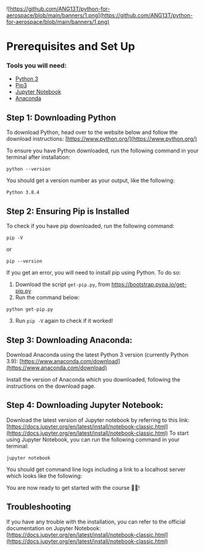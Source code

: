 ![https://github.com/ANG13T/python-for-aerospace/blob/main/banners/1.png](https://github.com/ANG13T/python-for-aerospace/blob/main/banners/1.png)

# Prerequisites and Set Up

### Tools you will need:
- [Python 3](https://www.python.org/)
- [Pip3](https://pip.pypa.io/en/stable/installation/)
- [Jupyter Notebook](https://docs.jupyter.org/)
- [Anaconda](https://www.anaconda.com/download)

## Step 1: Downloading Python
To download Python, head over to the website below and follow the download instructions:
[https://www.python.org/](https://www.python.org/)

To ensure you have Python downloaded, run the following command in your terminal after installation:
```
python --version
```
You should get a version number as your output, like the following:
```
Python 3.8.4
```

## Step 2: Ensuring Pip is Installed

To check if you have pip downloaded, run the following command:
```
pip -V
```
or 
```
pip --version
```
If you get an error, you will need to install pip using Python. To do so:
1. Download the script `get-pip.py`, from https://bootstrap.pypa.io/get-pip.py
2. Run the command below:
```
python get-pip.py
```
3. Run `pip -V` again to check if it worked!

## Step 3: Downloading Anaconda:
Download Anaconda using the latest Python 3 version (currently Python 3.9):
[https://www.anaconda.com/download](https://www.anaconda.com/download)

Install the version of Anaconda which you downloaded, following the instructions on the download page.

## Step 4: Downloading Jupyter Notebook:
Download the latest version of Jupyter notebook by referring to this link: 
[https://docs.jupyter.org/en/latest/install/notebook-classic.html](https://docs.jupyter.org/en/latest/install/notebook-classic.html)
To start using Jupyter Notebook, you can run the following command in your terminal:
```
jupyter notebook
```

You should get command line logs including a link to a localhost server which looks like the following:

You are now ready to get started with the course 🚀✨!

## Troubleshooting
If you have any trouble with the installation, you can refer to the official documentation on Jupyter Notebook:
[https://docs.jupyter.org/en/latest/install/notebook-classic.html](https://docs.jupyter.org/en/latest/install/notebook-classic.html)
